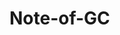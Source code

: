 # Note-of-GC
[开始阅读]:https://github.com/Reuben-Sun/Note-of-GC/blob/main/GC.md#gc%E5%AD%A6%E4%B9%A0 "开始阅读"
